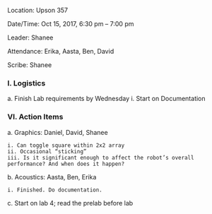 ﻿Location: Upson 357

Date/Time: Oct 15, 2017, 6:30 pm – 7:00 pm

Leader: Shanee

Attendance: Erika, Aasta, Ben, David

Scribe: Shanee

### I. Logistics
  a. Finish Lab requirements by Wednesday
	i. Start on Documentation 

### VI. Action Items
  a. Graphics: Daniel, David, Shanee 
  
    i. Can toggle square within 2x2 array
    ii. Occasional “sticking”
    iii. Is it significant enough to affect the robot’s overall performance? And when does it happen? 


  b. Acoustics: Aasta, Ben, Erika
  
    i. Finished. Do documentation.
    
  c. Start on lab 4; read the prelab before lab